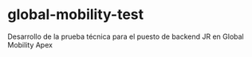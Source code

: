 # global-mobility-test
Desarrollo de la prueba técnica para el puesto de backend JR en Global Mobility Apex
